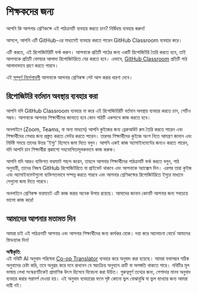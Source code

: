 <!--
CO_OP_TRANSLATOR_METADATA:
{
  "original_hash": "a094ef9927883de1cfcee51dbd143381",
  "translation_date": "2025-08-26T11:12:03+00:00",
  "source_file": "lessons/0-course-setup/for-teachers.md",
  "language_code": "bn"
}
-->
# শিক্ষকদের জন্য

আপনি কি আপনার শ্রেণিকক্ষে এই পাঠক্রমটি ব্যবহার করতে চান? নির্দ্বিধায় ব্যবহার করুন!

আসলে, আপনি এটি GitHub-এর মাধ্যমেই ব্যবহার করতে পারেন GitHub Classroom ব্যবহার করে।

এটি করতে, এই রিপোজিটরিটি ফর্ক করুন। আপনাকে প্রতিটি পাঠের জন্য একটি রিপোজিটরি তৈরি করতে হবে, তাই আপনাকে প্রতিটি ফোল্ডার আলাদা রিপোজিটরিতে বের করতে হবে। এভাবে, [GitHub Classroom](https://classroom.github.com/classrooms) প্রতিটি পাঠ আলাদাভাবে গ্রহণ করতে পারবে।

এই [সম্পূর্ণ নির্দেশাবলী](https://github.blog/2020-03-18-set-up-your-digital-classroom-with-github-classroom/) আপনাকে আপনার শ্রেণিকক্ষ সেট আপ করার ধারণা দেবে।

## রিপোজিটরি বর্তমান অবস্থায় ব্যবহার করা

আপনি যদি GitHub Classroom ব্যবহার না করে এই রিপোজিটরিটি বর্তমান অবস্থায় ব্যবহার করতে চান, সেটিও সম্ভব। আপনাকে আপনার শিক্ষার্থীদের জানাতে হবে কোন পাঠটি একসাথে কাজ করতে হবে।

অনলাইনে (Zoom, Teams, বা অন্য মাধ্যমে) আপনি কুইজের জন্য ব্রেকআউট রুম তৈরি করতে পারেন এবং শিক্ষার্থীদের শেখার জন্য প্রস্তুত করতে মেন্টর করতে পারেন। তারপর শিক্ষার্থীদের কুইজে অংশ নিতে আমন্ত্রণ জানান এবং নির্দিষ্ট সময়ে তাদের উত্তর 'ইস্যু' হিসেবে জমা দিতে বলুন। আপনি একই কাজ অ্যাসাইনমেন্টের জন্যও করতে পারেন, যদি আপনি চান শিক্ষার্থীরা প্রকাশ্যে সহযোগিতামূলকভাবে কাজ করুক।

আপনি যদি আরও ব্যক্তিগত ফরম্যাট পছন্দ করেন, তাহলে আপনার শিক্ষার্থীদের পাঠক্রমটি ফর্ক করতে বলুন, পাঠ অনুযায়ী, তাদের নিজস্ব GitHub রিপোজিটরিতে যা প্রাইভেট থাকবে এবং আপনাকে অ্যাক্সেস দিন। এরপর তারা কুইজ এবং অ্যাসাইনমেন্টগুলো ব্যক্তিগতভাবে সম্পন্ন করতে পারবে এবং আপনার শ্রেণিকক্ষের রিপোজিটরিতে ইস্যুর মাধ্যমে সেগুলো জমা দিতে পারবে।

অনলাইনে শ্রেণিকক্ষ ফরম্যাটে এটি কাজ করার অনেক উপায় রয়েছে। আমাদের জানান কোনটি আপনার জন্য সবচেয়ে ভালো কাজ করে!

## আমাদের আপনার মতামত দিন

আমরা চাই এই পাঠক্রমটি আপনার এবং আপনার শিক্ষার্থীদের জন্য কার্যকর হোক। দয়া করে আলোচনা বোর্ডে আমাদের ফিডব্যাক দিন!

**অস্বীকৃতি**:  
এই নথিটি AI অনুবাদ পরিষেবা [Co-op Translator](https://github.com/Azure/co-op-translator) ব্যবহার করে অনুবাদ করা হয়েছে। আমরা যথাসম্ভব সঠিক অনুবাদের চেষ্টা করি, তবে অনুগ্রহ করে মনে রাখবেন যে স্বয়ংক্রিয় অনুবাদে ত্রুটি বা অসঙ্গতি থাকতে পারে। নথিটির মূল ভাষায় লেখা সংস্করণটিকেই প্রামাণিক উৎস হিসেবে বিবেচনা করা উচিত। গুরুত্বপূর্ণ তথ্যের জন্য, পেশাদার মানব অনুবাদ ব্যবহার করার পরামর্শ দেওয়া হয়। এই অনুবাদ ব্যবহারের ফলে সৃষ্ট কোনো ভুল বোঝাবুঝি বা ভুল ব্যাখ্যার জন্য আমরা দায়ী নই।